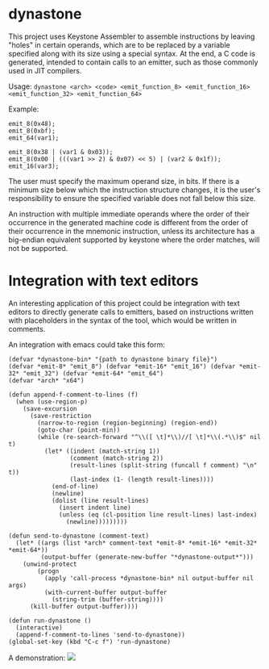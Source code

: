 # dynastone
This project uses Keystone Assembler to assemble instructions by leaving "holes" in certain operands, which are to be replaced by a variable specified along with its size using a special syntax. At the end, a C code is generated, intended to contain calls to an emitter, such as those commonly used in JIT compilers.

Usage:
``dynastone <arch> <code> <emit_function_8> <emit_function_16> <emit_function_32> <emit_function_64>``

Example:

```$ ./dynastone "x64" "mov rdi, |var1,64|" "emit_8"
emit_8(0x48);
emit_8(0xbf);
emit_64(var1);
```

```$ ./dynastone "ppc64be" "addi |var1,5|,|var2,5|,|var3, 16|" "emit_8" "emit_16"
emit_8(0x38 | (var1 & 0x03));
emit_8(0x00 | (((var1 >> 2) & 0x07) << 5) | (var2 & 0x1f));
emit_16(var3);
```

The user must specify the maximum operand size, in bits. If there is a minimum size below which the instruction structure changes, it is the user's responsibility to ensure the specified variable does not fall below this size.

An instruction with multiple immediate operands where the order of their occurrence in the generated machine code is different from the order of their occurrence in the mnemonic instruction, unless its architecture has a big-endian equivalent supported by keystone where the order matches, will not be supported.

# Integration with text editors
An interesting application of this project could be integration with text editors to directly generate calls to emitters, based on instructions written with placeholders in the syntax of the tool, which would be written in comments.

An integration with emacs could take this form:

```elisp
(defvar *dynastone-bin* "{path to dynastone binary file}")
(defvar *emit-8* "emit_8") (defvar *emit-16* "emit_16") (defvar *emit-32* "emit_32") (defvar *emit-64* "emit_64") 
(defvar *arch* "x64")

(defun append-f-comment-to-lines (f)
  (when (use-region-p)
    (save-excursion
      (save-restriction
        (narrow-to-region (region-beginning) (region-end))
        (goto-char (point-min))
        (while (re-search-forward "^\\([ \t]*\\)//[ \t]*\\(.*\\)$" nil t)
          (let* ((indent (match-string 1))
                 (comment (match-string 2))
                 (result-lines (split-string (funcall f comment) "\n" t))
                 (last-index (1- (length result-lines))))
            (end-of-line)
            (newline)
            (dolist (line result-lines)
              (insert indent line)
              (unless (eq (cl-position line result-lines) last-index)
                (newline)))))))))

(defun send-to-dynastone (comment-text)
  (let* ((args (list *arch* comment-text *emit-8* *emit-16* *emit-32* *emit-64*))
         (output-buffer (generate-new-buffer "*dynastone-output*")))
    (unwind-protect
        (progn
          (apply 'call-process *dynastone-bin* nil output-buffer nil args)
          (with-current-buffer output-buffer
            (string-trim (buffer-string))))
      (kill-buffer output-buffer))))

(defun run-dynastone ()
  (interactive)
  (append-f-comment-to-lines 'send-to-dynastone))
(global-set-key (kbd "C-c f") 'run-dynastone)
```
A demonstration:
![](https://i.imgur.com/uBcNsQO.gif)
